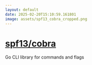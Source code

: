 ```yaml
---
layout: default
date: 2025-02-20T15:10:59.161801
image: assets/spf13_cobra_cropped.png
---
```


# [spf13/cobra](https://github.com/spf13/cobra)

Go CLI library for commands and flags
